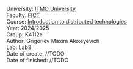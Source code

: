 University: [ITMO University](https://itmo.ru/ru/) \
Faculty: [FICT](https://fict.itmo.ru) \
Course: [Introduction to distributed technologies](https://github.com/itmo-ict-faculty/introduction-to-distributed-technologies) \
Year: 2024/2025 \
Group: K4112c \
Author: Grigoriev Maxim Alexeyevich \
Lab: Lab3 \
Date of create: //TODO \
Date of finished: //TODO